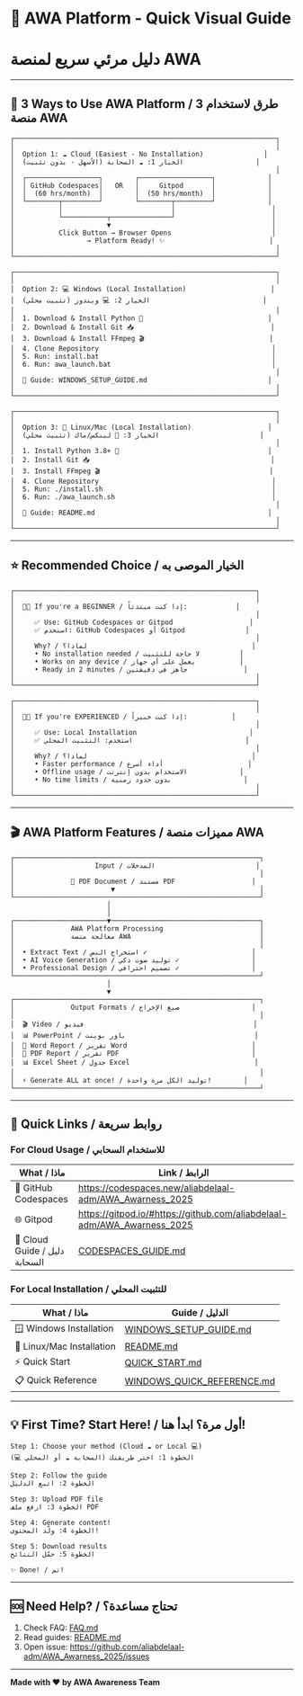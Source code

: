 # 🎯 AWA Platform - Quick Visual Guide
# دليل مرئي سريع لمنصة AWA

---

## 🚀 3 Ways to Use AWA Platform / 3 طرق لاستخدام منصة AWA

```
┌─────────────────────────────────────────────────────────────────┐
│                                                                 │
│  Option 1: ☁️ Cloud (Easiest - No Installation)               │
│  الخيار 1: ☁️ السحابة (الأسهل - بدون تثبيت)                  │
│                                                                 │
│  ┌──────────────────┐        ┌──────────────────┐             │
│  │ GitHub Codespaces│   OR   │     Gitpod       │             │
│  │  (60 hrs/month)  │        │  (50 hrs/month)  │             │
│  └────────┬─────────┘        └────────┬─────────┘             │
│           │                           │                        │
│           └───────────┬───────────────┘                        │
│                       ▼                                        │
│           Click Button → Browser Opens                         │
│                  → Platform Ready! ✨                          │
│                                                                 │
└─────────────────────────────────────────────────────────────────┘

┌─────────────────────────────────────────────────────────────────┐
│                                                                 │
│  Option 2: 💻 Windows (Local Installation)                     │
│  الخيار 2: 💻 ويندوز (تثبيت محلي)                            │
│                                                                 │
│  1. Download & Install Python 🐍                               │
│  2. Download & Install Git 📥                                  │
│  3. Download & Install FFmpeg 🎬                               │
│  4. Clone Repository                                           │
│  5. Run: install.bat                                           │
│  6. Run: awa_launch.bat                                        │
│                                                                 │
│  📖 Guide: WINDOWS_SETUP_GUIDE.md                              │
│                                                                 │
└─────────────────────────────────────────────────────────────────┘

┌─────────────────────────────────────────────────────────────────┐
│                                                                 │
│  Option 3: 🐧 Linux/Mac (Local Installation)                   │
│  الخيار 3: 🐧 لينكس/ماك (تثبيت محلي)                         │
│                                                                 │
│  1. Install Python 3.8+ 🐍                                     │
│  2. Install Git 📥                                             │
│  3. Install FFmpeg 🎬                                          │
│  4. Clone Repository                                           │
│  5. Run: ./install.sh                                          │
│  6. Run: ./awa_launch.sh                                       │
│                                                                 │
│  📖 Guide: README.md                                           │
│                                                                 │
└─────────────────────────────────────────────────────────────────┘
```

---

## ⭐ Recommended Choice / الخيار الموصى به

```
┌────────────────────────────────────────────────────────────┐
│                                                            │
│  👨‍💻 If you're a BEGINNER / إذا كنت مبتدئاً:            │
│                                                            │
│     ✅ Use: GitHub Codespaces or Gitpod                   │
│     ✅ استخدم: GitHub Codespaces أو Gitpod               │
│                                                            │
│     Why? / لماذا؟                                         │
│     • No installation needed / لا حاجة للتثبيت          │
│     • Works on any device / يعمل على أي جهاز           │
│     • Ready in 2 minutes / جاهز في دقيقتين              │
│                                                            │
└────────────────────────────────────────────────────────────┘

┌────────────────────────────────────────────────────────────┐
│                                                            │
│  👨‍💼 If you're EXPERIENCED / إذا كنت خبيراً:           │
│                                                            │
│     ✅ Use: Local Installation                            │
│     ✅ استخدم: التثبيت المحلي                            │
│                                                            │
│     Why? / لماذا؟                                         │
│     • Faster performance / أداء أسرع                     │
│     • Offline usage / الاستخدام بدون إنترنت             │
│     • No time limits / بدون حدود زمنية                  │
│                                                            │
└────────────────────────────────────────────────────────────┘
```

---

## 🎬 AWA Platform Features / مميزات منصة AWA

```
┌─────────────────────────────────────────────────────────────┐
│                    Input / المدخلات                         │
│                                                             │
│              📄 PDF Document / مستند PDF                   │
│                        ▼                                    │
└─────────────────────────────────────────────────────────────┘
                        │
                        │
┌───────────────────────▼─────────────────────────────────────┐
│              AWA Platform Processing                        │
│              معالجة منصة AWA                                │
│                                                             │
│  • Extract Text / استخراج النص ✓                          │
│  • AI Voice Generation / توليد صوت ذكي ✓                  │
│  • Professional Design / تصميم احترافي ✓                  │
└─────────────────────────────────────────────────────────────┘
                        │
                        ▼
┌─────────────────────────────────────────────────────────────┐
│              Output Formats / صيغ الإخراج                  │
│                                                             │
│  🎬 Video / فيديو                                          │
│  📊 PowerPoint / باور بوينت                                │
│  📄 Word Report / تقرير Word                               │
│  📑 PDF Report / تقرير PDF                                 │
│  📊 Excel Sheet / جدول Excel                               │
│                                                             │
│  ⚡ Generate ALL at once! / توليد الكل مرة واحدة!        │
└─────────────────────────────────────────────────────────────┘
```

---

## 📖 Quick Links / روابط سريعة

### For Cloud Usage / للاستخدام السحابي

| What / ماذا | Link / الرابط |
|--------------|----------------|
| 🚀 GitHub Codespaces | https://codespaces.new/aliabdelaal-adm/AWA_Awarness_2025 |
| 🌐 Gitpod | https://gitpod.io/#https://github.com/aliabdelaal-adm/AWA_Awarness_2025 |
| 📖 Cloud Guide / دليل السحابة | [CODESPACES_GUIDE.md](CODESPACES_GUIDE.md) |

### For Local Installation / للتثبيت المحلي

| What / ماذا | Guide / الدليل |
|--------------|----------------|
| 🪟 Windows Installation | [WINDOWS_SETUP_GUIDE.md](WINDOWS_SETUP_GUIDE.md) |
| 🐧 Linux/Mac Installation | [README.md](README.md) |
| ⚡ Quick Start | [QUICK_START.md](QUICK_START.md) |
| 📋 Quick Reference | [WINDOWS_QUICK_REFERENCE.md](WINDOWS_QUICK_REFERENCE.md) |

---

## 💡 First Time? Start Here! / أول مرة؟ ابدأ هنا!

```
Step 1: Choose your method (Cloud ☁️ or Local 💻)
الخطوة 1: اختر طريقتك (السحابة ☁️ أو المحلي 💻)

Step 2: Follow the guide
الخطوة 2: اتبع الدليل

Step 3: Upload PDF file
الخطوة 3: ارفع ملف PDF

Step 4: Generate content!
الخطوة 4: ولّد المحتوى!

Step 5: Download results
الخطوة 5: حمّل النتائج

✨ Done! / تم!
```

---

## 🆘 Need Help? / تحتاج مساعدة؟

1. Check FAQ: [FAQ.md](FAQ.md)
2. Read guides: [README.md](README.md)
3. Open issue: https://github.com/aliabdelaal-adm/AWA_Awarness_2025/issues

---

**Made with ❤️ by AWA Awareness Team**
